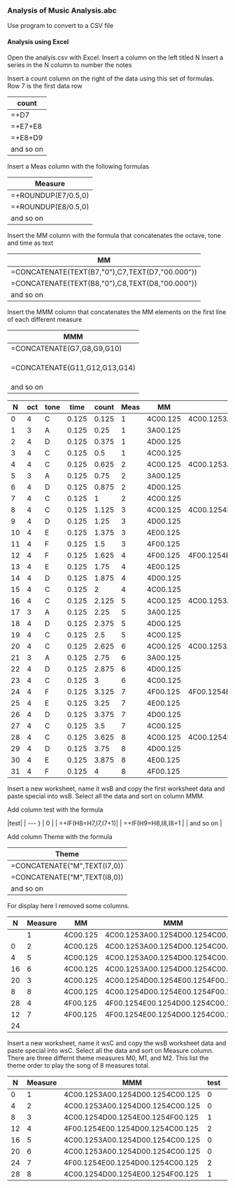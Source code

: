 ### Analysis of Music Analysis.abc
Use program to convert to a CSV file

#### Analysis using Excel
Open the analyis.csv with Excel.
Insert a column on the left titled N
Insert a series in the N column to number the notes

Insert a count column on the right of the data
using this set of formulas. Row 7 is the first data row

|count|
| --- |
|=+D7|
|=+E7+E8|
|=+E8+D9|
|and so on|

Insert a Meas column with the following formulas

|Measure|
| --- |
|=+ROUNDUP(E7/0.5,0)|
|=+ROUNDUP(E8/0.5,0)|
|and so on|

Insert the MM column with the formula that concatenates the octave, tone and time as text

| MM|
| --- |
|=CONCATENATE(TEXT(B7,"0"),C7,TEXT(D7,"00.000"))|
|=CONCATENATE(TEXT(B8,"0"),C8,TEXT(D8,"00.000")) |
|and so on|

Insert the MMM column that concatenates the MM elements on the first line of each different measure

| MMM |
| --- |
|=CONCATENATE(G7,G8,G9,G10)|
| |
| |
| |
|=CONCATENATE(G11,G12,G13,G14)|
| |
| |
| |
|and so on|



|N|oct|tone|time|count|Meas|MM|MMM|
|---|---|---|---|---|---|---|---|
|0|4|C|0.125|0.125|1|4C00.125|4C00.1253A00.1254D00.1254C00.125|
|1|3|A|0.125|0.25|1|3A00.125||
|2|4|D|0.125|0.375|1|4D00.125||
|3|4|C|0.125|0.5|1|4C00.125||
|4|4|C|0.125|0.625|2|4C00.125|4C00.1253A00.1254D00.1254C00.125|
|5|3|A|0.125|0.75|2|3A00.125||
|6|4|D|0.125|0.875|2|4D00.125||
|7|4|C|0.125|1|2|4C00.125||
|8|4|C|0.125|1.125|3|4C00.125|4C00.1254D00.1254E00.1254F00.125|
|9|4|D|0.125|1.25|3|4D00.125||
|10|4|E|0.125|1.375|3|4E00.125||
|11|4|F|0.125|1.5|3|4F00.125||
|12|4|F|0.125|1.625|4|4F00.125|4F00.1254E00.1254D00.1254C00.125|
|13|4|E|0.125|1.75|4|4E00.125||
|14|4|D|0.125|1.875|4|4D00.125||
|15|4|C|0.125|2|4|4C00.125||
|16|4|C|0.125|2.125|5|4C00.125|4C00.1253A00.1254D00.1254C00.125|
|17|3|A|0.125|2.25|5|3A00.125||
|18|4|D|0.125|2.375|5|4D00.125||
|19|4|C|0.125|2.5|5|4C00.125||
|20|4|C|0.125|2.625|6|4C00.125|4C00.1253A00.1254D00.1254C00.125|
|21|3|A|0.125|2.75|6|3A00.125||
|22|4|D|0.125|2.875|6|4D00.125||
|23|4|C|0.125|3|6|4C00.125||
|24|4|F|0.125|3.125|7|4F00.125|4F00.1254E00.1254D00.1254C00.125|
|25|4|E|0.125|3.25|7|4E00.125||
|26|4|D|0.125|3.375|7|4D00.125||
|27|4|C|0.125|3.5|7|4C00.125||
|28|4|C|0.125|3.625|8|4C00.125|4C00.1254D00.1254E00.1254F00.125|
|29|4|D|0.125|3.75|8|4D00.125||
|30|4|E|0.125|3.875|8|4E00.125||
|31|4|F|0.125|4|8|4F00.125||

Insert a new worksheet, name it wsB and copy the first worksheet data and paste special into wsB.
Select all the data and sort on column MMM.

Add column test with the formula

|test|
| --- }
| 0 |
| =+IF(H8=H7,I7,I7+1)|
| =+IF(H9=H8,I8,I8+1 |
| and so on |

Add column Theme with the formula

|Theme|
|---|
|=CONCATENATE("M",TEXT(I7,0))|
|=CONCATENATE("M",TEXT(I8,0))|
| and so on |

For display here I removed some columns.

|N|Measure|MM|MMM|test|Theme|
|---|---|---|---|---|---|
||1|4C00.125|4C00.1253A00.1254D00.1254C00.125|0|M0|
|0|2|4C00.125|4C00.1253A00.1254D00.1254C00.125|0|M0|
|4|5|4C00.125|4C00.1253A00.1254D00.1254C00.125|0|M0|
|16|6|4C00.125|4C00.1253A00.1254D00.1254C00.125|0|M0|
|20|3|4C00.125|4C00.1254D00.1254E00.1254F00.125|1|M1|
|8|8|4C00.125|4C00.1254D00.1254E00.1254F00.125|1|M1|
|28|4|4F00.125|4F00.1254E00.1254D00.1254C00.125|2|M2|
|12|7|4F00.125|4F00.1254E00.1254D00.1254C00.125|2|M2|
|24||||

Insert a new worksheet, name it wsC and copy the wsB worksheet data and paste special into wsC.
Select all the data and sort on  Measure column.
There are three differnt theme measures M0, M1, and M2.
This list the theme order to play the song of 8 measures total.

|N|Measure|MMM|test|Theme|
|---|---|---|---|---|
|0|1|4C00.1253A00.1254D00.1254C00.125|0|M0|
|4|2|4C00.1253A00.1254D00.1254C00.125|0|M0|
|8|3|4C00.1254D00.1254E00.1254F00.125|1|M1|
|12|4|4F00.1254E00.1254D00.1254C00.125|2|M2|
|16|5|4C00.1253A00.1254D00.1254C00.125|0|M0|
|20|6|4C00.1253A00.1254D00.1254C00.125|0|M0|
|24|7|4F00.1254E00.1254D00.1254C00.125|2|M2|
|28|8|4C00.1254D00.1254E00.1254F00.125|1|M1|





